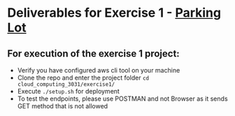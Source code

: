 ﻿# Deliverables for Exercise 1 - [Parking Lot](exercise1/EXERCISE1.md)

## For execution of the exercise 1 project:
* Verify you have configured aws cli tool on your machine
* Clone the repo and enter the project folder ```cd cloud_computing_3031/exercise1/```
* Execute ```./setup.sh``` for deployment
* To test the endpoints, please use POSTMAN and not Browser as it sends GET method that is not allowed